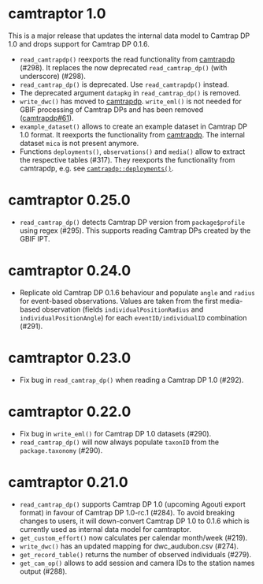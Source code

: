 # camtraptor 1.0

This is a major release that updates the internal data model to Camtrap DP 1.0 and drops support for Camtrap DP 0.1.6.

- `read_camtrapdp()` reexports the read functionality from [camtrapdp](https://inbo.github.io/camtrapdp/reference/read_camtrapdp.html) (#298). 
It replaces the now deprecated `read_camtrap_dp()` (with underscore) (#298).
- `read_camtrap_dp()` is deprecated. Use `read_camtrapdp()` instead.
- The deprecated argument `datapkg` in `read_camtrap_dp()` is removed.
- `write_dwc()` has moved to [camtrapdp](https://inbo.github.io/camtrapdp/reference/write_dwc.html). `write_eml()` is not needed for GBIF processing of Camtrap DPs and has been removed ([camtrapdp#61](https://github.com/inbo/camtrapdp/issues/61)).
- `example_dataset()` allows to create an example dataset in Camtrap DP 1.0 format. It reexports the functionality from [camtrapdp](https://inbo.github.io/inbo/camtrapdp/reference/example_dataset.html). The internal dataset `mica` is not present anymore.
- Functions `deployments()`, `observations()` and `media()` allow to extract the respective tables (#317). They reexports the functionality from camtrapdp, e.g. see [`camtrapdp::deployments()`](https://inbo.github.io/camtrapdp/reference/deployments.html).

# camtraptor 0.25.0

- `read_camtrap_dp()` detects Camtrap DP version from `package$profile` using 
regex (#295).
This supports reading Camtrap DPs created by the GBIF IPT.

# camtraptor 0.24.0

- Replicate old Camtrap DP 0.1.6 behaviour and populate `angle` and `radius` for 
event-based observations.
Values are taken from the first media-based observation (fields 
`individualPositionRadius` and `individualPositionAngle`) for each 
`eventID/individualID` combination (#291).

# camtraptor 0.23.0

- Fix bug in `read_camtrap_dp()` when reading a Camtrap DP 1.0 (#292).

# camtraptor 0.22.0

- Fix bug in `write_eml()` for Camtrap DP 1.0 datasets (#290).
- `read_camtrap_dp()` will now always populate `taxonID` from the 
  `package.taxonomy` (#290).

# camtraptor 0.21.0

- `read_camtrap_dp()` supports Camtrap DP 1.0 (upcoming Agouti export format) in 
favour of Camtrap DP 1.0-rc.1 (#284).
To avoid breaking changes to users, it will down-convert Camtrap DP 1.0 to 0.1.6
which is currently used as internal data model for camtraptor.
- `get_custom_effort()` now calculates per calendar month/week (#219).
- `write_dwc()` has an updated mapping for dwc_audubon.csv (#274).
- `get_record_table()` returns the number of observed individuals (#279).
- `get_cam_op()` allows to add session and camera IDs to the station names output (#288).
